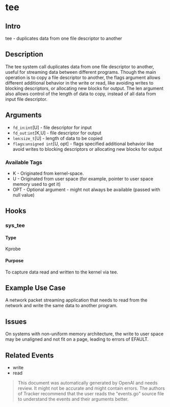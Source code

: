 
# tee

## Intro
tee - duplicates data from one file descriptor to another

## Description
The tee system call duplicates data from one file descriptor to another, useful for streaming data between different programs. Though the main operation is to copy a file descriptor to another, the flags argument allows different additional behavior in the write or read, like avoiding writes to blocking descriptors, or allocating new blocks for output. The len argument also allows control of the length of data to copy, instead of all data from input file descriptor.

## Arguments
* `fd_in`:`int`[U] - file descriptor for input
* `fd_out`:`int`[K,U] - file descriptor for output
* `len`:`size_t`[U] - length of data to be copied
* `flags`:`unsigned int`[U, opt] - flags specified additional behavior like avoid writes to blocking descriptors or allocating new blocks for output

### Available Tags
* K - Originated from kernel-space.
* U - Originated from user space (for example, pointer to user space memory used to get it)
* OPT - Optional argument - might not always be available (passed with null value)

## Hooks
### sys_tee
#### Type
Kprobe 
#### Purpose
To capture data read and written to the kernel via tee.

## Example Use Case
A network packet streaming application that needs to read from the network and write the same data to another program.

## Issues
On systems with non-uniform memory architecture, the write to user space may be unaligned and not fit on a page, leading to errors of EFAULT.

## Related Events
* write
* read

> This document was automatically generated by OpenAI and needs review. It might
> not be accurate and might contain errors. The authors of Tracker recommend that
> the user reads the "events.go" source file to understand the events and their
> arguments better.
